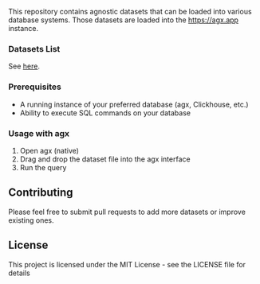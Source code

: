 
This repository contains agnostic datasets that can be loaded into various database systems. Those datasets are loaded into the https://agx.app instance.



### Datasets List

See [here](datasets.md).

### Prerequisites

- A running instance of your preferred database (agx, Clickhouse, etc.)
- Ability to execute SQL commands on your database

### Usage with agx

1. Open agx (native)
2. Drag and drop the dataset file into the agx interface
3. Run the query

## Contributing

Please feel free to submit pull requests to add more datasets or improve existing ones.

## License

This project is licensed under the MIT License - see the LICENSE file for details

